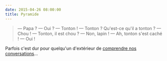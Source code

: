 ```yaml
---
date: 2015-04-26 08:00:00
title: Pyramide
---
```


> — Papa ?
> — Oui ?
> — Tonton !
> — Tonton ? Qu'est-ce qu'il a tonton ?
> — Chou !
> — Tonton, il est chou ?
> — Non, lapin !
> — Ah, tonton s'est caché !
> — Oui !

Parfois c'est dur pour quelqu'un d'extérieur de [comprendre nos conversations](https://www.youtube.com/watch?v=yfJ1GDTCNZU)...
